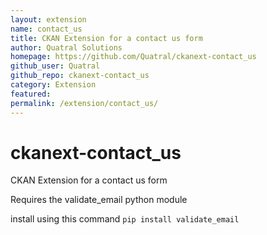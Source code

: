 ```yaml
---
layout: extension
name: contact_us
title: CKAN Extension for a contact us form
author: Quatral Solutions
homepage: https://github.com/Quatral/ckanext-contact_us
github_user: Quatral
github_repo: ckanext-contact_us
category: Extension
featured: 
permalink: /extension/contact_us/
---
```



ckanext-contact_us
==================

CKAN Extension for a contact us form

Requires the validate_email python module

install using this command 
```pip install validate_email```
